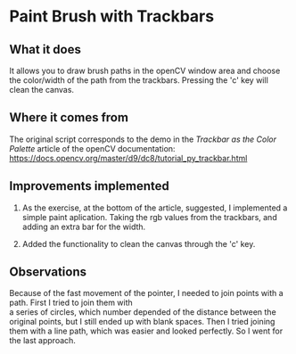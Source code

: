# Paint Brush with Trackbars
## What it does
It allows you to draw brush paths in the openCV window area and choose the color/width of the path from the trackbars.
Pressing the 'c' key will clean the canvas.

## Where it comes from
The original script corresponds to the demo in the *Trackbar as the Color Palette* article of the 
openCV documentation:
https://docs.opencv.org/master/d9/dc8/tutorial_py_trackbar.html

## Improvements implemented
1. As the exercise, at the bottom of the article, suggested, I implemented a simple paint aplication. 
Taking the rgb values from the trackbars, and adding an extra bar for the width.

2. Added the functionality to clean the canvas through the 'c' key.

## Observations
Because of the fast movement of the pointer, I needed to join points with a path. First I tried to join them with  
a series of circles, which number depended of the distance between the original points, but I still ended up with blank spaces.
Then I tried joining them with a line path, which was easier and looked perfectly. So I went for the last approach.
